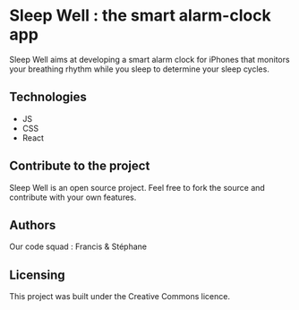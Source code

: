 # Sleep Well : the smart alarm-clock app

Sleep Well aims at developing a smart alarm clock for iPhones that monitors your breathing rhythm while you sleep to determine your sleep cycles.

## Technologies
- JS
- CSS 
- React

## Contribute to the project

Sleep Well is an open source project. Feel free to fork the source and contribute with your own features.

## Authors

Our code squad : Francis & Stéphane

## Licensing

This project was built under the Creative Commons licence.
